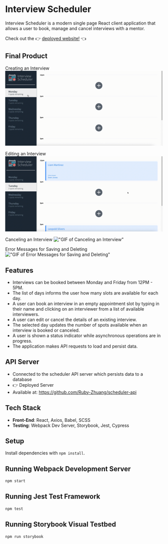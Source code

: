 # Interview Scheduler

Interview Scheduler is a modern single page React client application that allows a user to book, manage and cancel interviews with a mentor.

Check out the 👉 [deployed website!](https://scheduler-rubyzhuang.netlify.app/) 👈

## Final Product

Creating an Interview
!["GIF Creating an Interview"](https://github.com/Ruby-Zhuang/scheduler/blob/master/docs/Booking-interview.gif?raw=true)

Editing an Interview
!["GIF of Editing an Interview"](https://github.com/Ruby-Zhuang/scheduler/blob/master/docs/Editing-interview.gif?raw=true)

Canceling an Interview
!["GIF of Canceling an Interview"](https://github.com/Ruby-Zhuang/scheduler/blob/master/docs/Deleting-interview.gif?raw=true)

Error Messages for Saving and Deleting
!["GIF of Error Messages for Saving and Deleting"]()

## Features

- Interviews can be booked between Monday and Friday from 12PM - 5PM.
- The list of days informs the user how many slots are available for each day.
- A user can book an interview in an empty appointment slot by typing in their name and clicking on an interviewer from a list of available interviewers.
- A user can edit or cancel the details of an existing interview.
- The selected day updates the number of spots available when an interview is booked or canceled.
- A user is shown a status indicator while asynchronous operations are in progress.
- The application makes API requests to load and persist data.

## API Server

- Connected to the scheduler API server which persists data to a database
- 👉 Deployed Server
- Available at: https://github.com/Ruby-Zhuang/scheduler-api

## Tech Stack

- **Front-End**: React, Axios, Babel, SCSS
- **Testing**: Webpack Dev Server, Storybook, Jest, Cypress

## Setup

Install dependencies with `npm install`.

## Running Webpack Development Server

```sh
npm start
```

## Running Jest Test Framework

```sh
npm test
```

## Running Storybook Visual Testbed

```sh
npm run storybook
```
